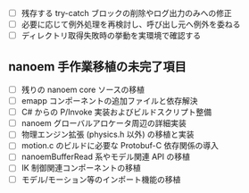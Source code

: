 - [ ] 残存する try-catch ブロックの削除やログ出力のみへの修正
- [ ] 必要に応じて例外処理を再検討し、呼び出し元へ例外を委ねる
- [ ] ディレクトリ取得失敗時の挙動を実環境で確認する

## nanoem 手作業移植の未完了項目
- [ ] 残りの nanoem core ソースの移植
- [ ] emapp コンポーネントの追加ファイルと依存解決
- [ ] C# からの P/Invoke 実装およびビルドスクリプト整備
- [ ] nanoem グローバルアロケータ周辺の詳細実装
- [ ] 物理エンジン拡張 (physics.h 以外) の移植と実装
- [ ] motion.c のビルドに必要な Protobuf-C 依存関係の導入
- [ ] nanoemBufferRead 系やモデル関連 API の移植
- [ ] IK 制御関連コンポーネントの移植
- [ ] モデル/モーション等のインポート機能の移植
